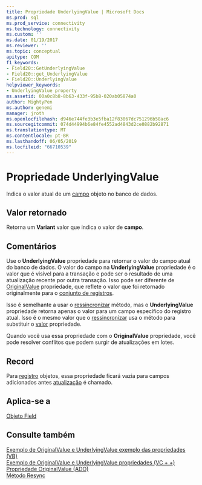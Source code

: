 ```yaml
---
title: Propriedade UnderlyingValue | Microsoft Docs
ms.prod: sql
ms.prod_service: connectivity
ms.technology: connectivity
ms.custom: ''
ms.date: 01/19/2017
ms.reviewer: ''
ms.topic: conceptual
apitype: COM
f1_keywords:
- Field20::GetUnderlyingValue
- Field20::get_UnderlyingValue
- Field20::UnderlyingValue
helpviewer_keywords:
- UnderlyingValue property
ms.assetid: 00a0c8b8-8b63-433f-95b8-020ab05874a0
author: MightyPen
ms.author: genemi
manager: jroth
ms.openlocfilehash: d946e744fe3b3e5fba12f83067dc751296b58ac6
ms.sourcegitcommit: 074d44994b6e84fe4552ad4843d2ce0882b92871
ms.translationtype: MT
ms.contentlocale: pt-BR
ms.lasthandoff: 06/05/2019
ms.locfileid: "66710539"
---
```

# <a name="underlyingvalue-property"></a>Propriedade UnderlyingValue
Indica o valor atual de um [campo](../../../ado/reference/ado-api/field-object.md) objeto no banco de dados.  
  
## <a name="return-value"></a>Valor retornado  
 Retorna um **Variant** valor que indica o valor de **campo**.  
  
## <a name="remarks"></a>Comentários  
 Use o **UnderlyingValue** propriedade para retornar o valor do campo atual do banco de dados. O valor do campo na **UnderlyingValue** propriedade é o valor que é visível para a transação e pode ser o resultado de uma atualização recente por outra transação. Isso pode ser diferente de [OriginalValue](../../../ado/reference/ado-api/originalvalue-property-ado.md) propriedade, que reflete o valor que foi retornado originalmente para o [conjunto de registros](../../../ado/reference/ado-api/recordset-object-ado.md).  
  
 Isso é semelhante a usar o [ressincronizar](../../../ado/reference/ado-api/resync-method.md) método, mas o **UnderlyingValue** propriedade retorna apenas o valor para um campo específico do registro atual. Isso é o mesmo valor que o [ressincronizar](../../../ado/reference/ado-api/resync-method.md) usa o método para substituir o [valor](../../../ado/reference/ado-api/value-property-ado.md) propriedade.  
  
 Quando você usa essa propriedade com o **OriginalValue** propriedade, você pode resolver conflitos que podem surgir de atualizações em lotes.  
  
## <a name="record"></a>Record  
 Para [registro](../../../ado/reference/ado-api/record-object-ado.md) objetos, essa propriedade ficará vazia para campos adicionados antes [atualização](../../../ado/reference/ado-api/update-method.md) é chamado.  
  
## <a name="applies-to"></a>Aplica-se a  
 [Objeto Field](../../../ado/reference/ado-api/field-object.md)  
  
## <a name="see-also"></a>Consulte também  
 [Exemplo de OriginalValue e UnderlyingValue exemplo das propriedades (VB)](../../../ado/reference/ado-api/originalvalue-and-underlyingvalue-properties-example-vb.md)   
 [Exemplo de OriginalValue e UnderlyingValue propriedades (VC + +)](../../../ado/reference/ado-api/originalvalue-and-underlyingvalue-properties-example-vc.md)   
 [Propriedade OriginalValue (ADO)](../../../ado/reference/ado-api/originalvalue-property-ado.md)   
 [Método Resync](../../../ado/reference/ado-api/resync-method.md)
